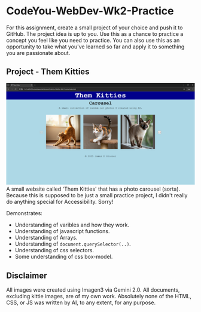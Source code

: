 # CodeYou-WebDev-Wk2-Practice
For this assignment, create a small project of your choice and push it to GitHub. The project idea is up to you. Use this as a chance to practice a concept you feel like you need to practice. You can also use this as an opportunity to take what you've learned so far and apply it to something you are passionate about.

## Project - Them Kitties
![Website](./img/website.png)
A small website called 'Them Kitties' that has a photo carousel (sorta). Because this is supposed to be just a small practice project, I didn't really do anything special for Accessibility.  Sorry!

Demonstrates:
* Understanding of varibles and how they work.
* Understanding of javascript functions.
* Understanding of Arrays.
* Understanding of ```document.querySelector(..)```.
* Understanding of css selectors.
* Some understanding of css box-model.

## Disclaimer
All images were created using Imagen3 via Gemini 2.0. All documents, excluding kittie images, are of my own work. Absolutely none of the HTML, CSS, or JS was written by AI, to any extent, for any purpose.